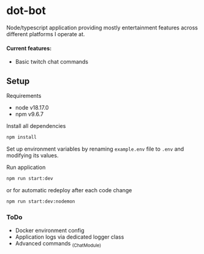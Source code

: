 # dot-bot

Node/typescript application providing mostly entertainment features across different platforms I operate at.

#### Current features:
 - Basic twitch chat commands

## Setup

Requirements
- node v18.17.0
- npm v9.6.7

Install all dependencies

```bash
npm install
```

Set up environment variables by renaming `example.env` file to `.env` and modifying its values.

Run application
```bash
npm run start:dev
```
or for automatic redeploy after each code change 
```bash
npm run start:dev:nodemon
```


### ToDo
- Docker environment config
- Application logs via dedicated logger class
- Advanced commands <sub>(ChatModule)</sub>
